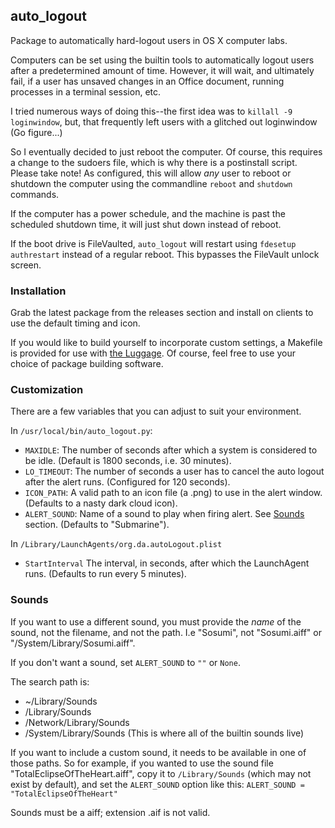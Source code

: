 ## auto_logout
Package to automatically hard-logout users in OS X computer labs.

Computers can be set using the builtin tools to automatically logout users
after a predetermined amount of time. However, it will wait, and ultimately
fail, if a user has unsaved changes in an Office document, running processes in a terminal session, etc.

I tried numerous ways of doing this--the first idea was to `killall -9 loginwindow`, but, that frequently left users with a glitched out loginwindow
(Go figure...)

So I eventually decided to just reboot the computer. Of course, this requires
a change to the sudoers file, which is why there is a postinstall script. Please take note! As configured, this will allow *any* user to reboot or shutdown the computer using the commandline `reboot` and `shutdown` commands.

If the computer has a power schedule, and the machine is past the scheduled shutdown time, it will just shut down instead of reboot.

If the boot drive is FileVaulted, `auto_logout` will restart using `fdesetup authrestart` instead of a regular reboot. This bypasses the FileVault unlock screen.

### Installation
Grab the latest package from the releases section and install on clients to use the default timing and icon.

If you would like to build yourself to incorporate custom settings, a Makefile is provided for use with [the Luggage](https://github.com/unixorn/luggage). Of course, feel free to use your choice of package building software.

### Customization
There are a few variables that you can adjust to suit your environment.

In `/usr/local/bin/auto_logout.py`:
* `MAXIDLE`: The number of seconds after which a system is considered to be idle. (Default is 1800 seconds, i.e. 30 minutes).
* `LO_TIMEOUT`: The number of seconds a user has to cancel the auto logout after the alert runs. (Configured for 120 seconds).
* `ICON_PATH`: A valid path to an icon file (a .png) to use in the alert window. (Defaults to a nasty dark cloud icon).
* `ALERT_SOUND`: Name of a sound to play when firing alert. See [Sounds](#sounds) section. (Defaults to "Submarine").

In `/Library/LaunchAgents/org.da.autoLogout.plist`
* `StartInterval` The interval, in seconds, after which the LaunchAgent runs. (Defaults to run every 5 minutes).

### Sounds
If you want to use a different sound, you must provide the *name* of the sound, not the filename, and not the path. I.e "Sosumi", not "Sosumi.aiff" or "/System/Library/Sosumi.aiff".

If you don't want a sound, set `ALERT_SOUND` to `""` or `None`.

The search path is:
- ~/Library/Sounds
- /Library/Sounds
- /Network/Library/Sounds
- /System/Library/Sounds (This is where all of the builtin sounds live)

If you want to include a custom sound, it needs to be available in one of those paths. So for example, if you wanted to use the sound file "TotalEclipseOfTheHeart.aiff", copy it to `/Library/Sounds` (which may not exist by default), and set the `ALERT_SOUND` option like this: 
`ALERT_SOUND = "TotalEclipseOfTheHeart"`

Sounds must be a aiff; extension .aif is not valid.
